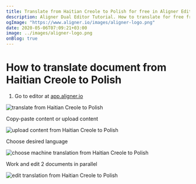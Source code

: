 ```yaml
---
title: Translate from Haitian Creole to Polish for free in Aligner Editor
description: Aligner Dual Editor Tutorial. How to translate for free from Haitian Creole to Polish. Aligner is multilingual document management platform. 
ogImage: "https://www.aligner.io/images/aligner-logo.png"
date: 2020-05-06T07:09:21+03:00
image: ../images/aligner-logo.png
onBlog: true
---
```


# How to translate document from Haitian Creole to Polish

1. Go to editor at [app.aligner.io](https://app.aligner.io "Aligner App web page")

![translate from Haitian Creole to Polish](../aligner-blank-editor.png "translate from Haitian Creole to Polish")

Copy-paste content or upload content

![upload content from Haitian Creole to Polish](../aligner-uploaded-document.png "upload content from Haitian Creole to Polish")

Choose desired language

![choose machine translation from Haitian Creole to Polish](../aligner-language-dropdown.png "choose machine translation from Haitian Creole to Polish")

Work and edit 2 documents in parallel

![edit translation from Haitian Creole to Polish](../aligner-double-sitded-editor.png "edit translation from Haitian Creole to Polish")

